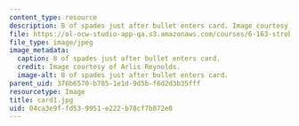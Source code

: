 ```yaml
---
content_type: resource
description: 8 of spades just after bullet enters card. Image courtesy of Arlis Reynolds.
file: https://ol-ocw-studio-app-qa.s3.amazonaws.com/courses/6-163-strobe-project-laboratory-fall-2005/04ca3e9ffd539951e222b78cf7b872e0_card1.jpg
file_type: image/jpeg
image_metadata:
  caption: 8 of spades just after bullet enters card.
  credit: Image courtesy of Arlis Reynolds.
  image-alt: 8 of spades just after bullet enters card.
parent_uid: 376b6570-b785-1e1d-9d5b-f6d2d3b35fff
resourcetype: Image
title: card1.jpg
uid: 04ca3e9f-fd53-9951-e222-b78cf7b872e0
---
```

